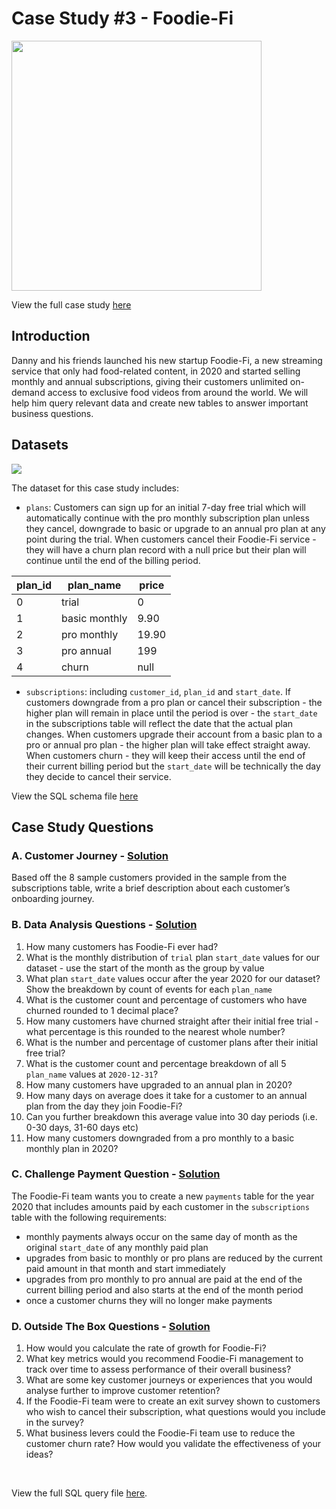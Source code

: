 # Case Study #3 - Foodie-Fi
<img src='https://8weeksqlchallenge.com/images/case-study-designs/3.png' width='400'>

View the full case study [here](https://8weeksqlchallenge.com/case-study-3/)

## Introduction
Danny and his friends launched his new startup Foodie-Fi, a new streaming service that only had food-related content, in 2020 and started selling monthly and annual subscriptions, giving their customers unlimited on-demand access to exclusive food videos from around the world. We will help him query relevant data and create new tables to answer important business questions.

## Datasets
<img src='https://8weeksqlchallenge.com/images/case-study-3-erd.png'>

The dataset for this case study includes:

* `plans`: Customers can sign up for an initial 7-day free trial which will automatically continue with the pro monthly subscription plan unless they cancel, downgrade to basic or upgrade to an annual pro plan at any point during the trial. When customers cancel their Foodie-Fi service - they will have a churn plan record with a null price but their plan will continue until the end of the billing period.
<center>

| plan_id | plan_name     | price |
| ------- | ------------- | ----- |
| 0       | trial         | 0     |
| 1       | basic monthly | 9.90  |
| 2       | pro monthly   | 19.90 |
| 3       | pro annual    | 199   |
| 4       | churn         | null  |
</center>

* `subscriptions`: including `customer_id`, `plan_id` and `start_date`. If customers downgrade from a pro plan or cancel their subscription - the higher plan will remain in place until the period is over - the `start_date` in the subscriptions table will reflect the date that the actual plan changes. When customers upgrade their account from a basic plan to a pro or annual pro plan - the higher plan will take effect straight away. When customers churn - they will keep their access until the end of their current billing period but the `start_date` will be technically the day they decide to cancel their service. 

View the SQL schema file [here](./Schema.sql) 

## Case Study Questions

### A. Customer Journey - [Solution](./A.%20Customer%20Journey.md)
Based off the 8 sample customers provided in the sample from the subscriptions table, write a brief description about each customer’s onboarding journey.

### B. Data Analysis Questions - [Solution](./B.%20Data%20Analysis%20Questions.md)
<ol>
  <li>How many customers has Foodie-Fi ever had?</li>
  <li>What is the monthly distribution of <code class="language-plaintext highlighter-rouge">trial</code> plan <code class="language-plaintext highlighter-rouge">start_date</code> values for our dataset - use the start of the month as the group by value</li>
  <li>What plan <code class="language-plaintext highlighter-rouge">start_date</code> values occur after the year 2020 for our dataset? Show the breakdown by count of events for each <code class="language-plaintext highlighter-rouge">plan_name</code></li>
  <li>What is the customer count and percentage of customers who have churned rounded to 1 decimal place?</li>
  <li>How many customers have churned straight after their initial free trial - what percentage is this rounded to the nearest whole number?</li>
  <li>What is the number and percentage of customer plans after their initial free trial?</li>
  <li>What is the customer count and percentage breakdown of all 5 <code class="language-plaintext highlighter-rouge">plan_name</code> values at <code class="language-plaintext highlighter-rouge">2020-12-31</code>?</li>
  <li>How many customers have upgraded to an annual plan in 2020?</li>
  <li>How many days on average does it take for a customer to an annual plan from the day they join Foodie-Fi?</li>
  <li>Can you further breakdown this average value into 30 day periods (i.e. 0-30 days, 31-60 days etc)</li>
  <li>How many customers downgraded from a pro monthly to a basic monthly plan in 2020?</li>
</ol>

### C. Challenge Payment Question - [Solution](./C.%20Challenge%20Payment%20Question.md)
The Foodie-Fi team wants you to create a new <code class="language-plaintext highlighter-rouge">payments</code> table for the year 2020 that includes amounts paid by each customer in the <code class="language-plaintext highlighter-rouge">subscriptions</code> table with the following requirements:</p>

<ul>
  <li>monthly payments always occur on the same day of month as the original <code class="language-plaintext highlighter-rouge">start_date</code> of any monthly paid plan</li>
  <li>upgrades from basic to monthly or pro plans are reduced by the current paid amount in that month and start immediately</li>
  <li>upgrades from pro monthly to pro annual are paid at the end of the current billing period and also starts at the end of the month period</li>
  <li>once a customer churns they will no longer make payments</li>
</ul>

### D. Outside The Box Questions - [Solution](./D.%20Outside%20The%20Box%20Questions.md)
<ol>
  <li>How would you calculate the rate of growth for Foodie-Fi?</li>
  <li>What key metrics would you recommend Foodie-Fi management to track over time to assess performance of their overall business?</li>
  <li>What are some key customer journeys or experiences that you would analyse further to improve customer retention?</li>
  <li>If the Foodie-Fi team were to create an exit survey shown to customers who wish to cancel their subscription, what questions would you include in the survey?</li>
  <li>What business levers could the Foodie-Fi team use to reduce the customer churn rate? How would you validate the effectiveness of your ideas?</li>
</ol>

<br>

View the full SQL query file [here](./Query.sql).
